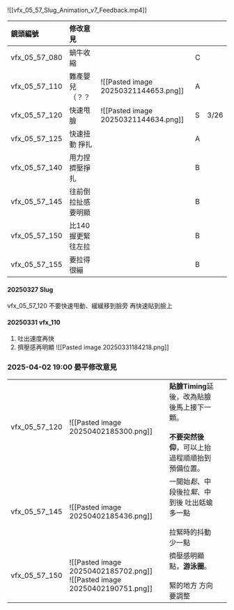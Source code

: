 ![[vfx_05_57_Slug_Animation_v7_Feedback.mp4]]


| 鏡頭編號          | 修改意見        |                                      |     |      |
| :------------ | :---------- | ------------------------------------ | --- | ---- |
| vfx_05_57_080 | 蝸牛收縮        |                                      | C   |      |
| vfx_05_57_110 | 難產嬰兒 （？？    | ![[Pasted image 20250321144653.png]] | A   |      |
| vfx_05_57_120 | 快速甩臉        | ![[Pasted image 20250321144634.png]] | S   | 3/26 |
| vfx_05_57_125 | 快速扭動 掙扎     |                                      | A   |      |
| vfx_05_57_140 | 用力捏 擠壓掙扎    |                                      | B   |      |
| vfx_05_57_145 | 往前倒 拉扯感要明顯  |                                      | B   |      |
| vfx_05_57_150 | 比140握更緊 往左拉 |                                      | B   |      |
| vfx_05_57_155 | 要拉得很繃       |                                      | B   |      |

#### 20250327 Slug
vfx_05_57_120 不要快速甩動、緩緩移到臉旁 再快速貼到臉上

#### 20250331 vfx_110
1. 吐出速度再快
2. 擠壓感再明顯
![[Pasted image 20250331184218.png]]


### 2025-04-02 19:00 晏平修改意見

|               |                                                                              |                                                               |     |
| :-----------: | ---------------------------------------------------------------------------- | ------------------------------------------------------------- | --- |
| vfx_05_57_120 | ![[Pasted image 20250402185300.png]]                                         | **貼臉Timing**延後，改為貼臉後馬上接下一顆。<br><br>**不要突然後仰**，可以上抬過程順順抬到預備位置。 |     |
| vfx_05_57_145 | ![[Pasted image 20250402185436.png]]                                         | 一開始*鬆*、中段後拉*緊*、中到後 吐出蛞蝓多一點<br><br>拉緊時的抖動少一點                   |     |
| vfx_05_57_150 | ![[Pasted image 20250402185702.png]]<br>![[Pasted image 20250402190751.png]] | 擠壓感明顯點，**游泳圈**。<br><br>緊的地方 方向要調整                             |     |
